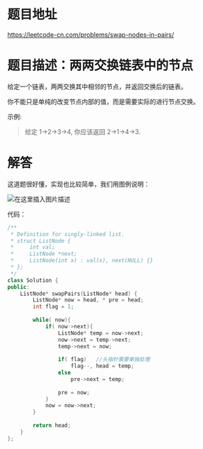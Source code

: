 # 题目地址
https://leetcode-cn.com/problems/swap-nodes-in-pairs/

# 题目描述：两两交换链表中的节点

给定一个链表，两两交换其中相邻的节点，并返回交换后的链表。

你不能只是单纯的改变节点内部的值，而是需要实际的进行节点交换。

 
示例:
>
>给定 1->2->3->4, 你应该返回 2->1->4->3.



# 解答

这道题很好懂，实现也比较简单，我们用图例说明：

![在这里插入图片描述](https://img-blog.csdnimg.cn/20190911153639430.png?)

代码：
```cpp
/**
 * Definition for singly-linked list.
 * struct ListNode {
 *     int val;
 *     ListNode *next;
 *     ListNode(int x) : val(x), next(NULL) {}
 * };
 */
class Solution {
public:
    ListNode* swapPairs(ListNode* head) {
        ListNode* now = head, * pre = head;
        int flag = 1;
        
        while( now){
            if( now->next){
                ListNode* temp = now->next;
                now->next = temp->next;
                temp->next = now;
                
                if( flag)   //头指针需要单独处理
                    flag--, head = temp; 
                else
                    pre->next = temp;
                
                pre = now;
            }
            now = now->next;
        }
        
        return head;
    }
};
```
